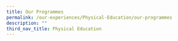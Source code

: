 ```yaml
---
title: Our Programmes
permalink: /our-experiences/Physical-Education/our-programmes
description: ""
third_nav_title: Physical Education
---
```


